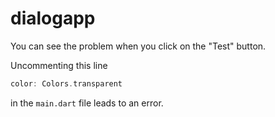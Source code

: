 # dialogapp

You can see the problem when you click on the "Test" button.

Uncommenting this line 
```dart
color: Colors.transparent
```
in the `main.dart` file leads to an error.
